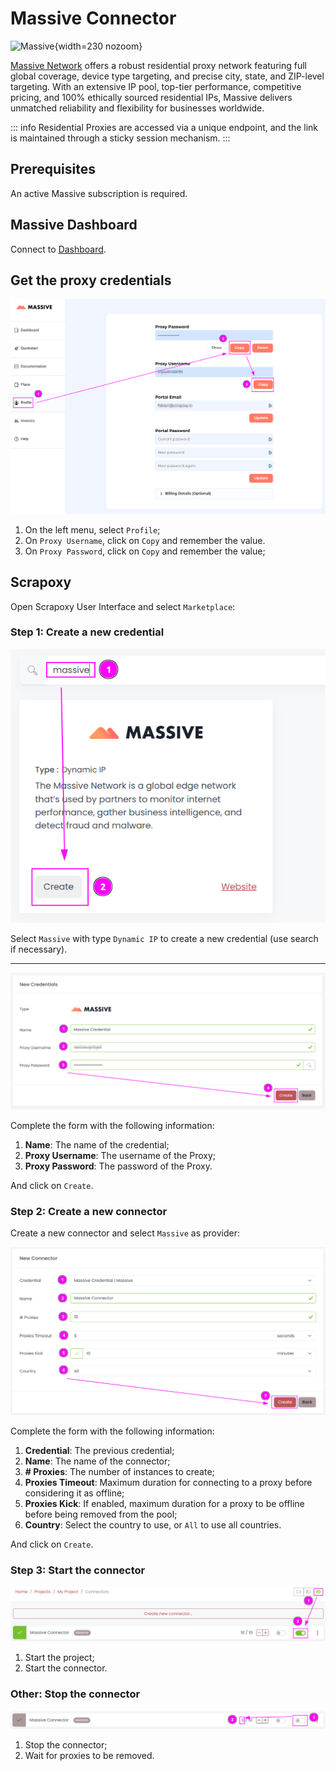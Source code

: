 # Massive Connector

![Massive](/assets/images/massive.svg){width=230 nozoom}

[Massive Network](https://partners.joinmassive.com/create-account-enterprise?ref=oguwmwr) offers a robust residential proxy network featuring full global coverage, 
device type targeting, and precise city, state, and ZIP-level targeting. 
With an extensive IP pool, top-tier performance, competitive pricing, and 100% ethically sourced residential IPs, 
Massive delivers unmatched reliability and flexibility for businesses worldwide.

::: info
Residential Proxies are accessed via a unique endpoint, and the link is maintained through a sticky session mechanism.
:::


## Prerequisites

An active Massive subscription is required.


## Massive Dashboard

Connect to [Dashboard](https://partners.joinmassive.com/dashboard?ref=oguwmwr).


## Get the proxy credentials

![Massive Credentials](massive_credentials.png)

1. On the left menu, select `Profile`;
2. On `Proxy Username`, click on `Copy` and remember the value.
3. On `Proxy Password`, click on `Copy` and remember the value;


## Scrapoxy

Open Scrapoxy User Interface and select `Marketplace`:


### Step 1: Create a new credential

![Credential Select](spx_credential_select.png)

Select `Massive` with type `Dynamic IP` to create a new credential (use search if necessary).

---

![Credential Form](spx_credential_create.png)

Complete the form with the following information:

1. **Name**: The name of the credential;
2. **Proxy Username**: The username of the Proxy;
3. **Proxy Password**: The password of the Proxy.

And click on `Create`.


### Step 2: Create a new connector

Create a new connector and select `Massive` as provider:

![Connector Create](spx_connector_create.png)

Complete the form with the following information:
1. **Credential**: The previous credential;
2. **Name**: The name of the connector;
3. **# Proxies**: The number of instances to create;
4. **Proxies Timeout**: Maximum duration for connecting to a proxy before considering it as offline;
5. **Proxies Kick**: If enabled, maximum duration for a proxy to be offline before being removed from the pool;
6. **Country**: Select the country to use, or `All` to use all countries.

And click on `Create`.


### Step 3: Start the connector

![Connector Start](spx_connector_start.png)

1. Start the project;
2. Start the connector.


### Other: Stop the connector

![Connector Stop](spx_connector_stop.png)

1. Stop the connector;
2. Wait for proxies to be removed.
